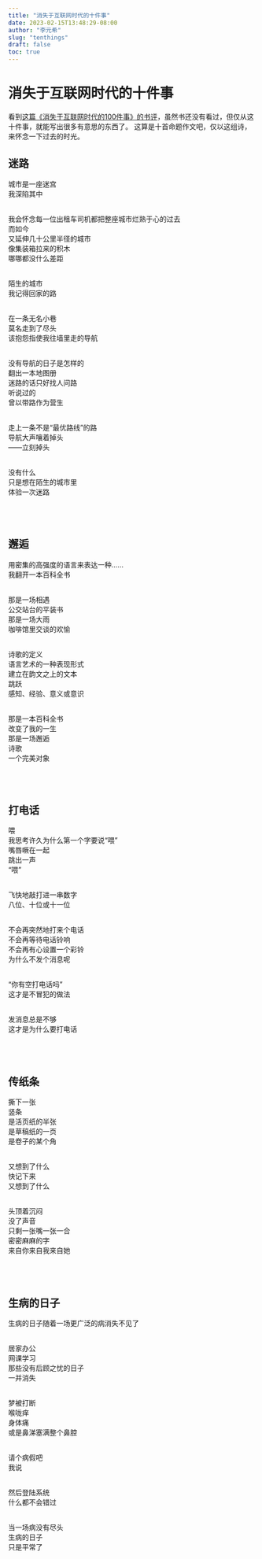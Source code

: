 ```yaml
---
title: "消失于互联网时代的十件事"
date: 2023-02-15T13:48:29-08:00
author: "李元希"
slug: "tenthings"
draft: false
toc: true
---
```


# 消失于互联网时代的十件事

看到<a href="https://book.douban.com/review/14987005/">这篇《消失于互联网时代的100件事》的书评</a>，虽然书还没有看过，但仅从这十件事，就能写出很多有意思的东西了。
这算是十首命题作文吧，仅以这组诗，来怀念一下过去的时光。

## 迷路

城市是一座迷宫<br>
我深陷其中<br /><br />

我会怀念每一位出租车司机都把整座城市烂熟于心的过去<br>
而如今<br>
又延伸几十公里半径的城市<br>
像集装箱拉来的积木<br>
哪哪都没什么差距<br /><br />

陌生的城市<br>
我记得回家的路<br /><br />

在一条无名小巷<br>
莫名走到了尽头<br>
该抱怨指使我往墙里走的导航<br /><br />

没有导航的日子是怎样的<br>
翻出一本地图册<br>
迷路的话只好找人问路<br>
听说过的<br>
曾以带路作为营生<br /><br />

走上一条不是“最优路线”的路<br>
导航大声嚷着掉头<br>
——立刻掉头<br /><br />

没有什么<br>
只是想在陌生的城市里<br>
体验一次迷路<br /><br />
<br /><br />

## 邂逅

用密集的高强度的语言来表达一种......<br>
我翻开一本百科全书<br /><br />

那是一场相遇<br>
公交站台的平装书<br>
那是一场大雨<br>
咖啡馆里交谈的欢愉<br /><br />

诗歌的定义<br>
语言艺术的一种表现形式<br>
建立在韵文之上的文本<br>
跳跃<br>
感知、经验、意义或意识<br /><br />

那是一本百科全书<br>
改变了我的一生<br>
那是一场邂逅<br>
诗歌<br>
	一个完美对象<br /><br />
<br /><br />

## 打电话

喂<br>
我思考许久为什么第一个字要说“喂”<br>
嘴唇噘在一起<br>
跳出一声<br>
“喂”<br /><br />

飞快地敲打进一串数字<br>
八位、十位或十一位<br /><br />

不会再突然地打来个电话<br>
不会再等待电话铃响<br>
不会再有心设置一个彩铃<br>
为什么不发个消息呢<br /><br />

“你有空打电话吗”<br>
这才是不冒犯的做法<br /><br />

发消息总是不够<br>
这才是为什么要打电话<br /><br />
<br /><br />

## 传纸条

撕下一张<br>
竖条<br>
是活页纸的半张<br>
是草稿纸的一页<br>
是卷子的某个角<br /><br />

又想到了什么<br>
快记下来<br>
又想到了什么<br /><br />

头顶着沉闷<br>
没了声音<br>
只剩一张嘴一张一合<br>
密密麻麻的字<br>
来自你来自我来自她<br /><br />
<br /><br />

## 生病的日子

生病的日子随着一场更广泛的病消失不见了<br /><br />

居家办公<br>
网课学习<br>
那些没有后顾之忧的日子<br>
一并消失<br /><br />

梦被打断<br>
喉咙痒<br>
身体痛<br>
或是鼻涕塞满整个鼻腔<br /><br />

请个病假吧<br>
我说<br /><br />

然后登陆系统<br>
什么都不会错过<br /><br />

当一场病没有尽头<br>
生病的日子<br>
只是平常了<br /><br />
<br /><br />



